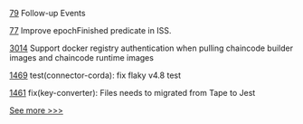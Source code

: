 
[79](https://github.com/hyperledger-labs/mirbft/issues/79) Follow-up Events

[77](https://github.com/hyperledger-labs/mirbft/issues/77) Improve epochFinished predicate in ISS.

[3014](https://github.com/hyperledger/fabric/issues/3014) Support docker registry authentication when pulling chaincode builder images and chaincode runtime images

[1469](https://github.com/hyperledger/cactus/issues/1469) test(connector-corda): fix flaky v4.8 test

[1461](https://github.com/hyperledger/cactus/issues/1461) fix(key-converter): Files needs to migrated from Tape to Jest


[See more >>>](https://start-here.hyperledger.org/issues)
